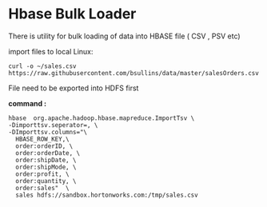 # Hbase Bulk Loader

There is utility for bulk loading of data into HBASE file ( CSV , PSV etc)

import files to local Linux:

```shell
curl -o ~/sales.csv https://raw.githubusercontent.com/bsullins/data/master/salesOrders.csv
```

File need to be exported into HDFS first

**command :** 

```shell
hbase  org.apache.hadoop.hbase.mapreduce.ImportTsv \
-Dimporttsv.seperator=, \
-DImporttsv.columns="\
  HBASE_ROW_KEY,\
  order:orderID, \
  order:orderDate, \
  order:shipDate, \
  order:shipMode, \
  order:profit, \
  order:quantity, \
  order:sales"  \
  sales hdfs://sandbox.hortonworks.com:/tmp/sales.csv
```







